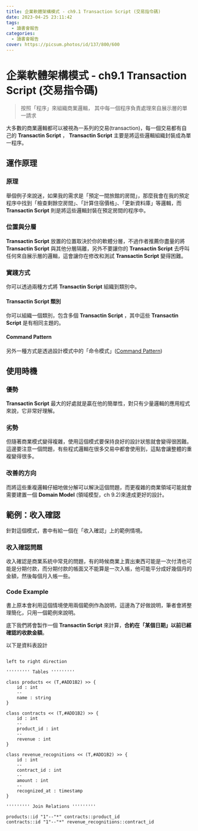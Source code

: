 ```yaml
---
title: 企業軟體架構模式 - ch9.1 Transaction Script (交易指令碼)
date: 2023-04-25 23:11:42
tags:
  - 讀書會報告
categories:
  - 讀書會報告
cover: https://picsum.photos/id/137/800/600
---
```


# 企業軟體架構模式 - ch9.1 Transaction Script (交易指令碼)

> 按照「程序」來組織商業邏輯，
> 其中每一個程序負責處理來自展示層的單一請求

大多數的商業邏輯都可以被視為一系列的交易(transaction)，每一個交易都有自己的 **Transactin Script** ， **Transactin Script** 主要是將這些邏輯組織封裝成為單一程序。

## 運作原理

### 原理

舉個例子來說迷，如果我的需求是「預定一間旅館的房間」，那麼我會在我的預定程序中找到「檢查剩餘空房間」、「計算住宿價格」、「更新資料庫」等邏輯，而 **Transactin Script** 則是將這些邏輯封裝在預定房間的程序中。

### 位置與分層

**Transactin Script** 放置的位置取決於你的軟體分層，不過作者推薦你盡量的將 **Transactin Script** 與其他分層隔離，另外不要讓你的 **Transactin Script** 去呼叫任何來自展示層的邏輯，這會讓你在修改和測試 **Transactin Script** 變得困難。

### 實踐方式

你可以透過兩種方式將 **Transactin Script** 組織到類別中。

#### **Transactin Script** 類別

你可以組織一個類別，包含多個 **Transactin Script** ，其中這些 **Transactin Script** 是有相同主題的。

#### Command Pattern

另外一種方式是透過設計模式中的「命令模式」([Command Pattern](https://refactoring.guru/design-patterns/command))

## 使用時機

### 優勢

**Transactin Script** 最大的好處就是贏在他的簡單性，對只有少量邏輯的應用程式來說，它非常好理解。

### 劣勢

但隨著商業模式變得複雜，使用這個模式要保持良好的設計狀態就會變得很困難。這邊要注意一個問題，有些程式邏輯在很多交易中都會使用到，這點會讓整體的重複變得很多。

### 改善的方向

而將這些重複邏輯仔細地做分解可以解決這個問題，而更複雜的商業領域可能就會需要建置一個 **Domain Model** (領域模型，ch 9.2)來達成更好的設計。


## 範例：收入確認

針對這個模式，書中有給一個在「收入確認」上的範例情境。

### 收入確認問題

收入確認是商業系統中常見的問題，有的時候商業上賣出東西可能是一次付清也可能是分期付款，而分期付款的帳面又不能算是一次入帳，他可能平分成好幾個月的金額，然後每個月入帳一些。

### Code Example

書上原本會利用這個情境使用兩個範例作為說明，這邊為了好做說明，筆者會將整理簡化，只用一個範例來說明。

底下我們將會製作一個 **Transactin Script** 來計算，**合約在「某個日期」以前已經確認的收款金額**。

以下是資料表設計

```plantuml

left to right direction

''''''''' Tables '''''''''

class products << (T,#ADD1B2) >> {
    id : int
    --
    name : string
}

class contracts << (T,#ADD1B2) >> {
    id : int
    --
    product_id : int
    --
    revenue : int
}

class revenue_recognitions << (T,#ADD1B2) >> {
    id : int
    --
    contract_id : int
    --
    amount : int
    --
    recognized_at : timestamp
}

''''''''' Join Relations '''''''''

products::id "1"--"*" contracts::product_id
contracts::id "1"--"*" revenue_recognitions::contract_id

```
